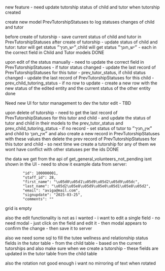 new feature -  need update tutorship status of child and tutor when tutorship created

create new model PrevTutorshipStatuses to log statuses changes of child and tutor

before create of tutorship  - save current status of child and tutor in PrevTutorshipStatuses
after create of tutorship - update status of child and tutor: tutor will get  status ״יש_חניך״,child will get status ״יש_חונך״ - each in the correct field in Child and Tutor models DONE



upon edit of the status manually - need to update the correct field in PrevTutorshipStatuses - if tutor status changed - update the last record of PrevTutorshipStatuses for this tutor - prev_tutor_status, if child status changed - update the last record of PrevTutorshipStatuses for this child - prev_child_tutoring_status - if no row to update - create a new row with the new status of the edited entity and the current status of the other entity done

Need new UI for tutor management to dev the tutor edit - TBD

upon delete of tutorship - need to get the last record of PrevTutorshipStatuses for this tutor and child - and update the status of tutor and child in their models to the prev_tutor_status and prev_child_tutoring_status - if no record - set status of tutor to ״אין_חניך״ and child to ״אין_חונך and also create a new record in PrevTutorshipStatuses with these values
then delete the prev record of PrevTutorshipStatuses for this tutor and child - so next time we create a tutorship for any of them we wont have conflict with other statuses per the ids DONE


the data we get from the api of get_general_volunteers_not_pending isnt shown in the UI - need to show it
example data from server:

            "id": 100000001,
            "staff_id": 28,
            "first_name": "\u05d0\u05d1\u05d9\u05d2\u05d9\u05dc",
            "last_name": "\u05d2\u05e8\u05d9\u05e0\u05d1\u05e8\u05d2",
            "email": "aviga@mail.com",
            "signupdate": "2025-03-25",
            "comments": ""

grid is empty

also the edit functionality is not as i wanted - i want to edit a single field - no need modal - just click on the field and edit it - then modal appears to confirm the change - then save it to server 

also we need some sql to fill the tutee wellness and relationship status fields in the tutor table - from the child table - based on the current tutorships
and also make sure when we create a tutorship - these fields are updated in the tutor table from the child table

also the rotation not good enough i want no mirroring of text when rotated


